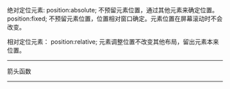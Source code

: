 绝对定位元素:
position:absolute;
不预留元素位置，通过其他元素来确定位置。
position:fixed;
不预留元素位置，位置相对窗口确定。元素位置在屏幕滚动时不会改变。

相对定位元素：
position:relative;
元素调整位置不改变其他布局，留出元素本来位置。

---------------

箭头函数

---------------

